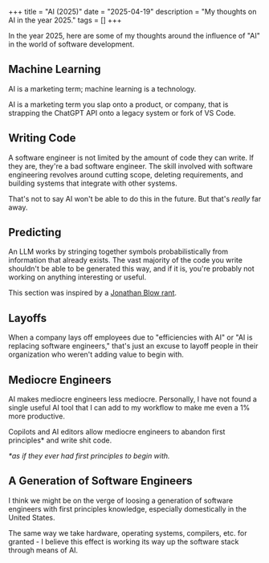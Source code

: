 +++
title = "AI (2025)"
date = "2025-04-19"
description = "My thoughts on AI in the year 2025."
tags = []
+++

In the year 2025, here are some of my thoughts around the influence of "AI" in the world of software development.

## Machine Learning

AI is a marketing term; machine learning is a technology.

AI is a marketing term you slap onto a product, or company, that is strapping the ChatGPT API onto a legacy system or fork of VS Code.

## Writing Code

A software engineer is not limited by the amount of code they can write. If they are, they're a bad software engineer. The skill involved with software engineering revolves around cutting scope, deleting requirements, and building systems that integrate with other systems.

That's not to say AI won't be able to do this in the future. But that's *really* far away.

## Predicting

An LLM works by stringing together symbols probabilistically from information that already exists. The vast majority of the code you write shouldn't be able to be generated this way, and if it is, you're probably not working on anything interesting or useful.

This section was inspired by a [Jonathan Blow rant](https://www.youtube.com/watch?v=c1TTqHUxIF8).

## Layoffs

When a company lays off employees due to "efficiencies with AI" or "AI is replacing software engineers," that's just an excuse to layoff people in their organization who weren't adding value to begin with.

## Mediocre Engineers

AI makes mediocre engineers less mediocre. Personally, I have not found a single useful AI tool that I can add to my workflow to make me even a 1% more productive.

Copilots and AI editors allow mediocre engineers to abandon first principles* and write shit code.

*\*as if they ever had first principles to begin with.*

## A Generation of Software Engineers

I think we might be on the verge of loosing a generation of software engineers with first principles knowledge, especially domestically in the United States.

The same way we take hardware, operating systems, compilers, etc. for granted - I believe this effect is working its way up the software stack through means of AI.
